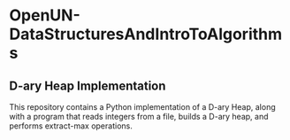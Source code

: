 # OpenUN-DataStructuresAndIntroToAlgorithms

## D-ary Heap Implementation

This repository contains a Python implementation of a D-ary Heap, along with a program that reads integers from a file, builds a D-ary heap, and performs extract-max operations.   